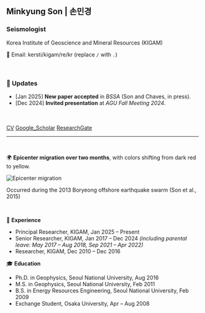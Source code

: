## Minkyung Son | 손민경
### Seismologist
Korea Institute of Geoscience and Mineral Resources (KIGAM)  

📧 Email: kersti/kigam/re/kr (replace `/` with `.`)  
<br><br>

### 🔹 Updates
- [Jan 2025] **New paper accepted** in *BSSA* (Son and Chaves, in press).
- [Dec 2024] **Invited presentation** at *AGU Fall Meeting 2024*.
<br><br><br>

[CV](http://)
[Google_Scholar](https://scholar.google.com/citations?user=3ssY-5gAAAAJ&hl=en)
[ResearchGate](https://www.researchgate.net/profile/Minkyung-Son?ev=hdr_xprf)
<br>


---
<br>
<!--<details open>
  <summary><u>2013 Boryeong offshore earthquake sequence</u></summary> -->

🌍 **Epicenter migration over two months**, 
with colors shifting from dark red to yellow. 

  ![Epicenter migration](https://static-content.springer.com/esm/art%3A10.1007%2Fs12303-014-0038-2/MediaObjects/12303_2014_38_MOESM1_ESM.gif)

Occurred during the 2013 Boryeong offshore earthquake swarm (Son et al., 2015)<br>  
<!--</details>-->


<!--<details open>
  <summary><u>Experience & Education</u></summary>-->
<br>

💼 **Experience**
- Principal Researcher, KIGAM, Jan 2025 – Present  
- Senior Researcher, KIGAM, Jan 2017 – Dec 2024
  *(including parental leave: May 2017 – Aug 2018, Sep 2021 – Apr 2022)*  
- Researcher, KIGAM, Dec 2010 – Dec 2016

🎓 **Education**
- Ph.D. in Geophysics, Seoul National University, Aug 2016  
- M.S. in Geophysics, Seoul National University, Feb 2011  
- B.S. in Energy Resources Engineering, Seoul National University, Feb 2009  
- Exchange Student, Osaka University, Apr – Aug 2008 

<!--</details>-->
<br><br><br>






